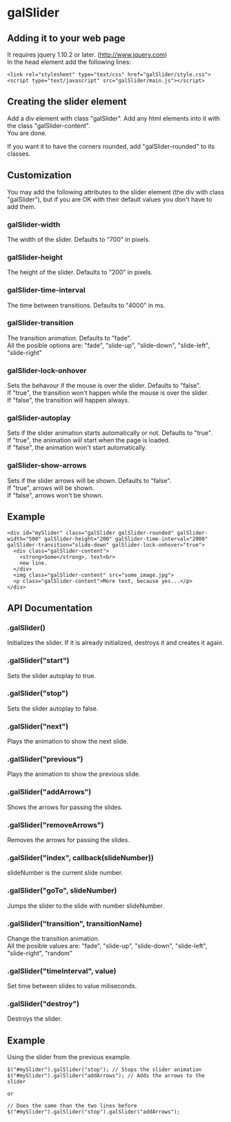galSlider
=========
Adding it to your web page
-------------------------
It requires jquery 1.10.2 or later. (http://www.jquery.com)  
In the head element add the following lines:
```
<link rel="stylesheet" type="text/css" href="galSlider/style.css">
<script type="text/javascript" src="galSlider/main.js"></script>
```

Creating the slider element
---------------------------
Add a div element with class "galSlider". Add any html elements into it with the class "galSlider-content".  
You are done.

If you want it to have the corners rounded, add "galSlider-rounded" to its classes.

Customization
-------------
You may add the following attributes to the slider element (the div with class "galSlider"),
but if you are OK with their default values you don't have to add them.

### galSlider-width
The width of the slider. Defaults to "700" in pixels.

### galSlider-height
The height of the slider. Defaults to "200" in pixels.

### galSlider-time-interval
The time between transitions. Defaults to "4000" in ms.

### galSlider-transition
The transition animation. Defaults to "fade".  
All the posible options are: "fade", "slide-up", "slide-down", "slide-left", "slide-right"

### galSlider-lock-onhover
Sets the behavour if the mouse is over the slider. Defaults to "false".  
If "true", the transition won't happen while the mouse is over the slider.  
If "false", the transition will happen always.

### galSlider-autoplay
Sets if the slider animation starts automatically or not. Defaults to "true".  
If "true", the animation will start when the page is loaded.  
If "false", the animation won't start automatically.

### galSlider-show-arrows
Sets if the slider arrows will be shown. Defaults to "false".  
If "true", arrows will be shown.  
If "false", arrows won't be shown.

## Example
```
<div id="mySlider" class="galSlider galSlider-rounded" galSlider-width="500" galSlider-height="200" galSlider-time-interval="2000" galSlider-transition="slide-down" galSlider-lock-onhover="true">
  <div class="galSlider-content">
    <strong>Some</strong>, text<br>
    new line.
  </div>
  <img class="galSlider-content" src="some_image.jpg">
  <p class="galSlider-content">More text, because yes...</p>
</div>
```

API Documentation
-----------------
### .galSlider()
Initializes the slider. If it is already initialized, destroys it and creates it again.

### .galSlider("start")
Sets the slider autoplay to true.

### .galSlider("stop")
Sets the slider autoplay to false.

### .galSlider("next")
Plays the animation to show the next slide.

### .galSlider("previous")
Plays the animation to show the previous slide.

### .galSlider("addArrows")
Shows the arrows for passing the slides.

### .galSlider("removeArrows")
Removes the arrows for passing the slides.

### .galSlider("index", callback(slideNumber))
slideNumber is the current slide number.

### .galSlider("goTo", slideNumber)
Jumps the slider to the slide with number slideNumber.

### .galSlider("transition", transitionName)
Change the transition animation.  
All the posible values are: "fade", "slide-up", "slide-down", "slide-left", "slide-right", "random"

### .galSlider("timeInterval", value)
Set time between slides to value miliseconds.

### .galSlider("destroy")
Destroys the slider.

## Example
Using the slider from the previous example.
```
$("#mySlider").galSlider("stop"); // Stops the slider animation
$("#mySlider").galSlider("addArrows"); // Adds the arrows to the slider

or

// Does the same than the two lines before
$("#mySlider").galSlider("stop").galSlider("addArrows");
```
